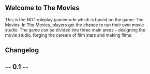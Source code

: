 ## Welcome to The Movies

This is the NO.1 roleplay gamemode which is based on the game: The Movies. In The Movies, players get the chance to run their own movie studio. The game can be divided into three main areas – designing the movie studio, forging the careers of film stars and making films.

## Changelog
##  -- 0.1 --
